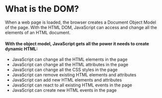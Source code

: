 # What is the DOM?

When a web page is loaded, the browser creates a Document Object Model of the page. With the HTML DOM, JavaScript can access and change all the elements of an HTML document.

#### With the object model, JavaScript gets all the power it needs to create dynamic HTML:

- JavaScript can change all the HTML elements in the page
- JavaScript can change all the HTML attributes in the page
- JavaScript can change all the CSS styles in the page
- JavaScript can remove existing HTML elements and attributes
- JavaScript can add new HTML elements and attributes
- JavaScript can react to all existing HTML events in the page
- JavaScript can create new HTML events in the page
